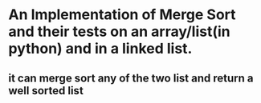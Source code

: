# An Implementation of Merge Sort and their tests on an array/list(in python) and in a linked list.
## it can merge sort any of the two list and return a well sorted list
